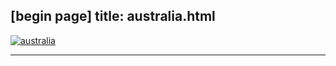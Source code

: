 [begin page]
 title: australia.html
----------------------------------------------------------

[ ![australia](/wp-content/uploads/2011/10/australia.jpg)](/wp-content/uploads/2011/10/australia.jpg)




----------------------------------------------------------
